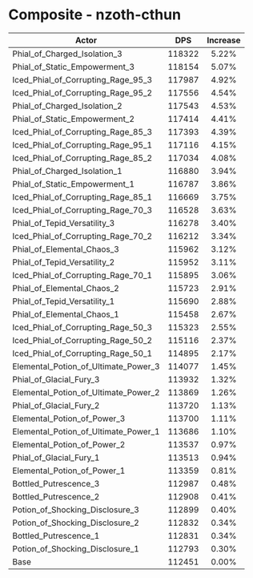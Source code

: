 # Composite - nzoth-cthun
| Actor | DPS | Increase |
|---|:---:|:---:|
|Phial_of_Charged_Isolation_3|118322|5.22%|
|Phial_of_Static_Empowerment_3|118154|5.07%|
|Iced_Phial_of_Corrupting_Rage_95_3|117987|4.92%|
|Iced_Phial_of_Corrupting_Rage_95_2|117556|4.54%|
|Phial_of_Charged_Isolation_2|117543|4.53%|
|Phial_of_Static_Empowerment_2|117414|4.41%|
|Iced_Phial_of_Corrupting_Rage_85_3|117393|4.39%|
|Iced_Phial_of_Corrupting_Rage_95_1|117116|4.15%|
|Iced_Phial_of_Corrupting_Rage_85_2|117034|4.08%|
|Phial_of_Charged_Isolation_1|116880|3.94%|
|Phial_of_Static_Empowerment_1|116787|3.86%|
|Iced_Phial_of_Corrupting_Rage_85_1|116669|3.75%|
|Iced_Phial_of_Corrupting_Rage_70_3|116528|3.63%|
|Phial_of_Tepid_Versatility_3|116278|3.40%|
|Iced_Phial_of_Corrupting_Rage_70_2|116212|3.34%|
|Phial_of_Elemental_Chaos_3|115962|3.12%|
|Phial_of_Tepid_Versatility_2|115952|3.11%|
|Iced_Phial_of_Corrupting_Rage_70_1|115895|3.06%|
|Phial_of_Elemental_Chaos_2|115723|2.91%|
|Phial_of_Tepid_Versatility_1|115690|2.88%|
|Phial_of_Elemental_Chaos_1|115458|2.67%|
|Iced_Phial_of_Corrupting_Rage_50_3|115323|2.55%|
|Iced_Phial_of_Corrupting_Rage_50_2|115116|2.37%|
|Iced_Phial_of_Corrupting_Rage_50_1|114895|2.17%|
|Elemental_Potion_of_Ultimate_Power_3|114077|1.45%|
|Phial_of_Glacial_Fury_3|113932|1.32%|
|Elemental_Potion_of_Ultimate_Power_2|113869|1.26%|
|Phial_of_Glacial_Fury_2|113720|1.13%|
|Elemental_Potion_of_Power_3|113700|1.11%|
|Elemental_Potion_of_Ultimate_Power_1|113686|1.10%|
|Elemental_Potion_of_Power_2|113537|0.97%|
|Phial_of_Glacial_Fury_1|113513|0.94%|
|Elemental_Potion_of_Power_1|113359|0.81%|
|Bottled_Putrescence_3|112987|0.48%|
|Bottled_Putrescence_2|112908|0.41%|
|Potion_of_Shocking_Disclosure_3|112899|0.40%|
|Potion_of_Shocking_Disclosure_2|112832|0.34%|
|Bottled_Putrescence_1|112831|0.34%|
|Potion_of_Shocking_Disclosure_1|112793|0.30%|
|Base|112451|0.00%|
